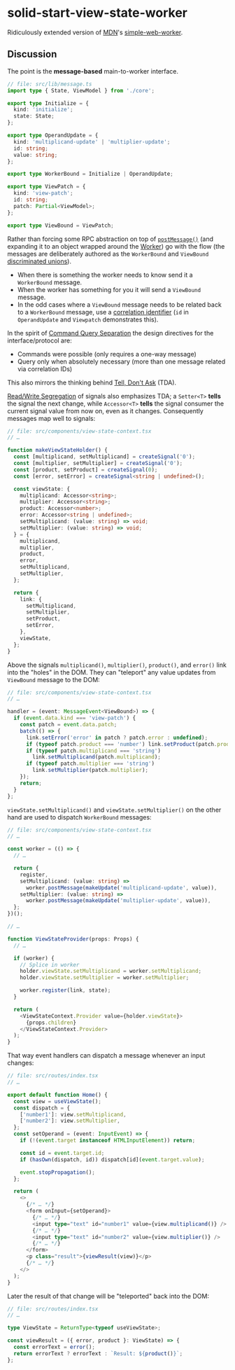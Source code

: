 # solid-start-view-state-worker

Ridiculously extended version of [MDN](https://developer.mozilla.org/en-US/docs/Web/API/Web_Workers_API#examples)'s [simple-web-worker](https://github.com/mdn/dom-examples/tree/main/web-workers/simple-web-worker). 

## Discussion

The point is the **message-based** main-to-worker interface.

```TypeScript
// file: src/lib/message.ts
import type { State, ViewModel } from './core';

export type Initialize = {
  kind: 'initialize';
  state: State;
};

export type OperandUpdate = {
  kind: 'multiplicand-update' | 'multiplier-update';
  id: string;
  value: string;
};

export type WorkerBound = Initialize | OperandUpdate;

export type ViewPatch = {
  kind: 'view-patch';
  id: string;
  patch: Partial<ViewModel>;
};

export type ViewBound = ViewPatch;
```

Rather than forcing some RPC abstraction on top of [`postMessage()`](https://developer.mozilla.org/en-US/docs/Web/API/Worker/postMessage) (and expanding it to an object wrapped around the [Worker](https://developer.mozilla.org/en-US/docs/Web/API/Worker)) go with the flow (the messages are deliberately authored as the `WorkerBound` and `ViewBound` [discriminated unions](https://www.typescriptlang.org/docs/handbook/2/narrowing.html#discriminated-unions)).

- When there is something the worker needs to know send it a `WorkerBound` message.
- When the worker has something for you it will send a `ViewBound` message.
- In the odd cases where a `ViewBound` message needs to be related back to a `WorkerBound` message, use a [correlation identifier](https://www.enterpriseintegrationpatterns.com/patterns/messaging/CorrelationIdentifier.html) (`id` in `OperandUpdate` and `Viewpatch` demonstrates this).

In the spirit of [Command Query Separation](https://martinfowler.com/bliki/CommandQuerySeparation.html) the design directives for the interface/protocol are:

- Commands were possible (only requires a one-way message)
- Query only when absolutely necessary (more than one message related via correlation IDs)

This also mirrors the thinking behind [Tell, Don't Ask](https://martinfowler.com/bliki/TellDontAsk.html) (TDA).

[Read/Write Segregation](https://www.solidjs.com/guides/getting-started#3-readwrite-segregation) of signals also emphasizes TDA; a `Setter<T>` **tells** the signal the next change, while `Accessor<T>` **tells** the signal consumer the current signal value from now on, even as it changes. Consequently messages map well to signals:

```TypeScript
// file: src/components/view-state-context.tsx
// …

function makeViewStateHolder() {
  const [multiplicand, setMultiplicand] = createSignal('0');
  const [multiplier, setMultiplier] = createSignal('0');
  const [product, setProduct] = createSignal(0);
  const [error, setError] = createSignal<string | undefined>();

  const viewState: {
    multiplicand: Accessor<string>;
    multiplier: Accessor<string>;
    product: Accessor<number>;
    error: Accessor<string | undefined>;
    setMultiplicand: (value: string) => void;
    setMultiplier: (value: string) => void;
  } = {
    multiplicand,
    multiplier,
    product,
    error,
    setMultiplicand,
    setMultiplier,
  };

  return {
    link: {
      setMultiplicand,
      setMultiplier,
      setProduct,
      setError,
    },
    viewState,
  };
}
```

Above the signals `multiplicand()`, `multiplier()`, `product()`, and `error()` link into the "holes" in the DOM. They can "teleport" any value updates from `ViewBound` message to the DOM:

```TypeScript
// file: src/components/view-state-context.tsx
// …

handler = (event: MessageEvent<ViewBound>) => {
  if (event.data.kind === 'view-patch') {
    const patch = event.data.patch;
    batch(() => {
      link.setError('error' in patch ? patch.error : undefined);
      if (typeof patch.product === 'number') link.setProduct(patch.product);
      if (typeof patch.multiplicand === 'string')
        link.setMultiplicand(patch.multiplicand);
      if (typeof patch.multiplier === 'string')
        link.setMultiplier(patch.multiplier);
    });
    return;
  }
};
```

`viewState.setMultiplicand()` and `viewState.setMultiplier()` on the other hand are used to dispatch `WorkerBound` messages:

```TypeScript
// file: src/components/view-state-context.tsx
// …

const worker = (() => {
  // …

  return {
    register,
    setMultiplicand: (value: string) =>
      worker.postMessage(makeUpdate('multiplicand-update', value)),
    setMultiplier: (value: string) =>
      worker.postMessage(makeUpdate('multiplier-update', value)),
  };
})();

// …

function ViewStateProvider(props: Props) {
  // …

  if (worker) {
    // Splice in worker
    holder.viewState.setMultiplicand = worker.setMultiplicand;
    holder.viewState.setMultiplier = worker.setMultiplier;

    worker.register(link, state);
  }

  return (
    <ViewStateContext.Provider value={holder.viewState}>
      {props.children}
    </ViewStateContext.Provider>
  );
}
```

That way event handlers can dispatch a message whenever an input changes:

```TypeScript
// file: src/routes/index.tsx
// …

export default function Home() {
  const view = useViewState();
  const dispatch = {
    ['number1']: view.setMultiplicand,
    ['number2']: view.setMultiplier,
  };
  const setOperand = (event: InputEvent) => {
    if (!(event.target instanceof HTMLInputElement)) return;

    const id = event.target.id;
    if (hasOwn(dispatch, id)) dispatch[id](event.target.value);

    event.stopPropagation();
  };

  return (
    <>
      {/* … */}
      <form onInput={setOperand}>
        {/* … */}
        <input type="text" id="number1" value={view.multiplicand()} />
        {/* … */}
        <input type="text" id="number2" value={view.multiplier()} />
        {/* … */}
      </form>
      <p class="result">{viewResult(view)}</p>
      {/* … */}
    </>
  );
}

```

Later the result of that change will be "teleported" back into the DOM:

```TypeScript
// file: src/routes/index.tsx
// …

type ViewState = ReturnType<typeof useViewState>;

const viewResult = ({ error, product }: ViewState) => {
  const errorText = error();
  return errorText ? errorText : `Result: ${product()}`;
};

```
